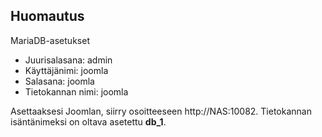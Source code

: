 ## Huomautus 
MariaDB-asetukset

- Juurisalasana: admin
- Käyttäjänimi: joomla
- Salasana: joomla
- Tietokannan nimi: joomla

Asettaaksesi Joomlan, siirry osoitteeseen http://NAS:10082. Tietokannan isäntänimeksi on oltava asetettu **db_1**.

